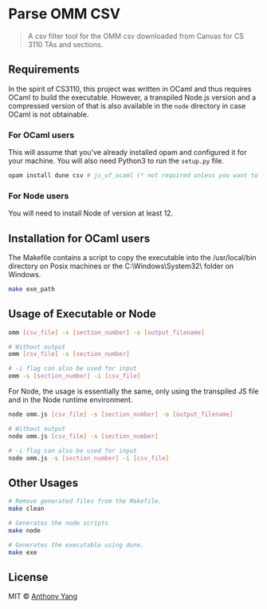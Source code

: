 # Parse OMM CSV

> A csv filter tool for the OMM csv downloaded from Canvas for CS 3110 TAs and sections.

## Requirements

In the spirit of CS3110, this project was written in OCaml and thus requires
OCaml to build the executable. However, a transpiled Node.js version and
a compressed version of that is also available in the `node` directory in
case OCaml is not obtainable.

### For OCaml users

This will assume that you've already installed opam and configured it for your machine.
You will also need Python3 to run the `setup.py` file.

```sh
opam install dune csv # js_of_ocaml (* not required unless you want to transpile the OCaml code to JS. *)
```

### For Node users

You will need to install Node of version at least 12.

## Installation for OCaml users

The Makefile contains a script to copy the executable into the /usr/local/bin
directory on Posix machines or the C:\\Windows\\System32\\ folder on Windows.

```sh
make exe_path
```

## Usage of Executable or Node

```sh
omm [csv_file] -s [section_number] -o [output_filename]

# Without output
omm [csv_file] -s [section_number]

# -i flag can also be used for input
omm -s [section_number] -i [csv_file]
```

For Node, the usage is essentially the same, only using the transpiled JS file
and in the Node runtime environment.

```sh
node omm.js [csv_file] -s [section_number] -o [output_filename]

# Without output
node omm.js [csv_file] -s [section_number]

# -i flag can also be used for input
node omm.js -s [section_number] -i [csv_file]
```

## Other Usages

```sh
# Remove generated files from the Makefile.
make clean

# Generates the node scripts
make node

# Generates the executable using dune.
make exe
```

## License

MIT © [Anthony Yang]()
